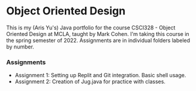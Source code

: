 # Object Oriented Design
This is my (Aris Yu's) Java portfolio for the course CSCI328 - Object Oriented Design at MCLA, taught by Mark Cohen. I'm taking this course in the spring semester of 2022. Assignments are in individual folders labeled by number. 
### Assignments
* Assignment 1: Setting up Replit and Git integration. Basic shell usage.
* Assignment 2: Creation of Jug.java for practice with classes.